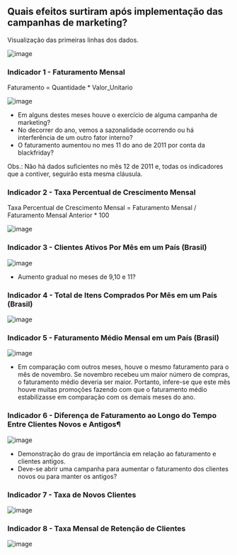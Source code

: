 ## Quais efeitos surtiram após implementação das campanhas de marketing?

Visualização das primeiras linhas dos dados.

![image](https://user-images.githubusercontent.com/119424591/209713765-1242e437-1965-48a6-864c-a8fd7d52a6be.png)


### Indicador 1 - Faturamento Mensal
Faturamento = Quantidade * Valor_Unitario

![image](https://user-images.githubusercontent.com/119424591/209804268-6dc8291d-44fb-42e1-b304-5994f7d2c00c.png)

- Em alguns destes meses houve o exercício de alguma campanha de marketing?
- No decorrer do ano, vemos a sazonalidade ocorrendo ou há interferência de um outro fator interno? 
- O faturamento aumentou no mes 11 do ano de 2011 por conta da blackfriday?

Obs.: Não há dados suficientes no mês 12 de 2011 e, todas os indicadores que a contiver, seguirão esta mesma cláusula.

### Indicador 2 - Taxa Percentual de Crescimento Mensal
Taxa Percentual de Crescimento Mensal = Faturamento Mensal / Faturamento Mensal Anterior * 100

![image](https://user-images.githubusercontent.com/119424591/209804583-ad971514-3ca0-40ef-b315-f3a3c793c42a.png)

### Indicador 3 - Clientes Ativos Por Mês em um País (Brasil)

![image](https://user-images.githubusercontent.com/119424591/209804950-f84856b8-f813-415f-b7c5-5df7c3d6d245.png)

- Aumento gradual no meses de 9,10 e 11?

### Indicador 4 - Total de Itens Comprados Por Mês em um País (Brasil)

![image](https://user-images.githubusercontent.com/119424591/209805217-f5da2f3a-3632-4f50-bfd3-869ae16cf32b.png)

### Indicador 5 - Faturamento Médio Mensal em um País (Brasil)

![image](https://user-images.githubusercontent.com/119424591/209742277-a9007b92-d104-4163-bc37-b9f006de49c1.png)

- Em comparação com outros meses, houve o mesmo faturamento para o mês de novembro. Se novembro recebeu um maior número de compras, o faturamento médio deveria ser maior. Portanto, infere-se que este mês houve muitas promoções fazendo com que o faturamento médio estabilizasse em comparação com os demais meses do ano.

### Indicador 6 - Diferença de Faturamento ao Longo do Tempo Entre Clientes Novos e Antigos¶

![image](https://user-images.githubusercontent.com/119424591/209745637-00231dce-4a19-4e38-a652-a1751c061cff.png)

- Demonstração do grau de importância em relação ao faturamento e clientes antigos.
- Deve-se abrir uma campanha para aumentar o faturamento dos clientes novos ou para manter os antigos?

### Indicador 7 - Taxa de Novos Clientes

![image](https://user-images.githubusercontent.com/119424591/209745665-1ea23bf8-fb95-4f3e-b5e7-58fab64a8c38.png)

 
### Indicador 8 - Taxa Mensal de Retenção de Clientes

![image](https://user-images.githubusercontent.com/119424591/209805471-08129dfc-a036-4932-9ccb-80edd2fc4534.png)


